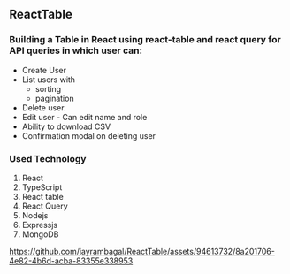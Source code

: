 ## ReactTable
### Building a Table in React using react-table and  react query for API queries in which user can:
* Create User 
* List users with
    *  sorting 
    *  pagination
* Delete user.
* Edit user - Can edit name and role
* Ability to download CSV
* Confirmation modal on deleting user
### Used Technology
  1. React
  2. TypeScript
  3. React table
  4. React Query
  5. Nodejs
  6. Expressjs
  7. MongoDB



https://github.com/jayrambagal/ReactTable/assets/94613732/8a201706-4e82-4b6d-acba-83355e338953


  
